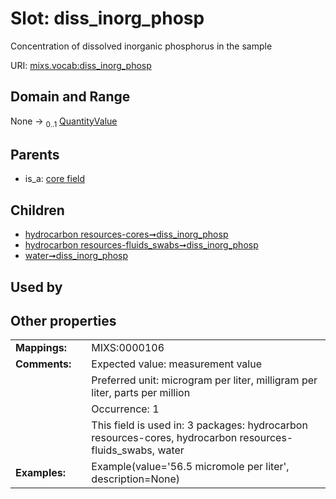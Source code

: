 
# Slot: diss_inorg_phosp


Concentration of dissolved inorganic phosphorus in the sample

URI: [mixs.vocab:diss_inorg_phosp](https://w3id.org/mixs/vocab/diss_inorg_phosp)


## Domain and Range

None &#8594;  <sub>0..1</sub> [QuantityValue](QuantityValue.md)

## Parents

 *  is_a: [core field](core_field.md)

## Children

 *  [hydrocarbon resources-cores➞diss_inorg_phosp](hydrocarbon_resources_cores_diss_inorg_phosp.md)
 *  [hydrocarbon resources-fluids_swabs➞diss_inorg_phosp](hydrocarbon_resources_fluids_swabs_diss_inorg_phosp.md)
 *  [water➞diss_inorg_phosp](water_diss_inorg_phosp.md)

## Used by


## Other properties

|  |  |  |
| --- | --- | --- |
| **Mappings:** | | MIXS:0000106 |
| **Comments:** | | Expected value: measurement value |
|  | | Preferred unit: microgram per liter, milligram per liter, parts per million |
|  | | Occurrence: 1 |
|  | | This field is used in: 3 packages: hydrocarbon resources-cores, hydrocarbon resources-fluids_swabs, water |
| **Examples:** | | Example(value='56.5 micromole per liter', description=None) |

